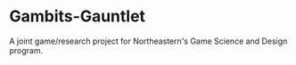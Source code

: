 # Gambits-Gauntlet
A joint game/research project for Northeastern's Game Science and Design program.
